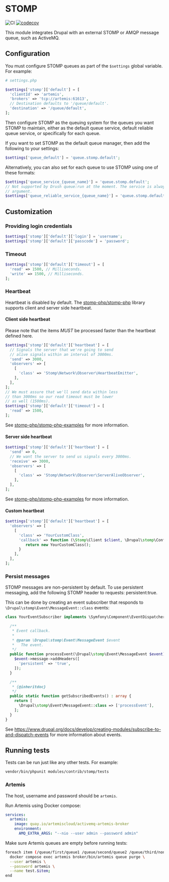 # STOMP

![CI](https://github.com/tuutti/stomp/workflows/CI/badge.svg) [![codecov](https://codecov.io/gh/City-of-Helsinki/drupal-module-stomp/graph/badge.svg?token=0B2TNXYU14)](https://codecov.io/gh/City-of-Helsinki/drupal-module-stomp)

This module integrates Drupal with an external STOMP or AMQP message queue, such as ActiveMQ.

## Configuration

You must configure STOMP queues as part of the `$settings` global variable. For example:

```php
# settings.php

$settings['stomp']['default'] = [
  'clientId' => 'artemis',
  'brokers' => 'tcp://artemis:61613',
  // Destination defaults to '/queue/default'.
  'destination' => '/queue/default',
];
```

Then configure STOMP as the queuing system for the queues you want STOMP to maintain, either as the default queue service, default reliable queue service, or specifically for each queue.

If you want to set STOMP as the default queue manager, then add the following to your settings:

```php
$settings['queue_default'] = 'queue.stomp.default';
```

Alternatively, you can also set for each queue to use STOMP using one of these formats:

```php
$settings['queue_service_{queue_name}'] = 'queue.stomp.default';
// Not supported by Drush queue:run at the moment. The service is always called with reliable=FALSE
// argument.
$settings['queue_reliable_service_{queue_name}'] = 'queue.stomp.default';
```

## Customization

### Providing login credentials

```php
$settings['stomp']['default']['login'] = 'username';
$settings['stomp']['default']['passcode'] = 'password';
```

### Timeout

```php
$settings['stomp']['default']['timeout'] = [
  'read' => 1500, // Milliseconds.
  'write' => 1500, // Milliseconds.
];
```

### Heartbeat

Heartbeat is disabled by default. The [stomp-php/stomp-php](https://github.com/stomp-php/stomp-php) library supports client and server side heartbeat.

#### Client side heartbeat

Please note that the items *MUST* be processed faster than the heartbeat defined here.

```php
$settings['stomp']['default']['heartbeat'] = [
  // Signals the server that we're going to send
  // alive signals within an interval of 3000ms.
  'send' => 3000,
  'observers' => [
    [
      'class' => 'Stomp\Network\Observer\HeartbeatEmitter',
    ],
  ],
];
// We must assure that we'll send data within less
// than 3000ms so our read timeout must be lower
// as well (1500ms).
$settings['stomp']['default']['timeout'] = [
  'read' => 1500,
];
```

See [stomp-php/stomp-php-examples](https://github.com/stomp-php/stomp-php-examples/blob/support/version-4/src/heartbeats_client.php) for more information.

#### Server side heartbeat

```php
$settings['stomp']['default']['heartbeat'] = [
  'send' => 0,
  // We want the server to send us signals every 3000ms.
  'receive' => 3000,
  'observers' => [
    [
      'class' => 'Stomp\Network\Observer\ServerAliveObserver',
    ],
  ],
];
```

See [stomp-php/stomp-php-examples](https://github.com/stomp-php/stomp-php-examples/blob/support/version-4/src/heartbeats_server.php) for more information.

#### Custom heartbeat

```php
$settings['stomp']['default']['heartbeat'] = [
  'observers' => [
    [
      'class' => 'YourCustomClass',
      'callback' => function (\Stomp\Client $client, \Drupal\stomp\Configuration $configuration, array $settings) : \Stomp\Network\Observer\ConnectionObserver {
         return new YourCustomClass();
      }
    ],
  ],
];
```

### Persist messages

STOMP messages are non-persistent by default. To use persistent messaging, add the following STOMP header to requests: persistent:true.

This can be done by creating an event subscriber that responds to `\Drupal\stomp\Event\MessageEvent::class` events:

```php
class YourEventSubscriber implements \Symfony\Component\EventDispatcher\EventSubscriberInterface {

  /**
   * Event callback.
   *
   * @param \Drupal\stomp\Event\MessageEvent $event
   *   The event.
   */
  public function processEvent(\Drupal\stomp\Event\MessageEvent $event): void {
    $event->message->addHeaders([
      'persistent' => 'true',
    ]);
  }

  /**
   * {@inheritdoc}
   */
  public static function getSubscribedEvents() : array {
    return [
      \Drupal\stomp\Event\MessageEvent::class => ['processEvent'],
    ];
  }
}
```

See https://www.drupal.org/docs/develop/creating-modules/subscribe-to-and-dispatch-events for more information about events.

## Running tests

Tests can be run just like any other tests. For example:

```bash
vendor/bin/phpunit modules/contrib/stomp/tests
```

### Artemis

The host, username and password should be `artemis`.

Run Artemis using Docker compose:

```yaml
services:
  artemis:
    image: quay.io/artemiscloud/activemq-artemis-broker
    environment:
      AMQ_EXTRA_ARGS: "--nio --user admin --password admin"
```

Make sure Artemis queues are empty before running tests:

```bash
foreach item (/queue/first/queue1 /queue/second/queue2 /queue/third/non_specific_queue)
  docker compose exec artemis broker/bin/artemis queue purge \
  --user artemis \
  --password artemis \
  --name test.$item;
end
```


